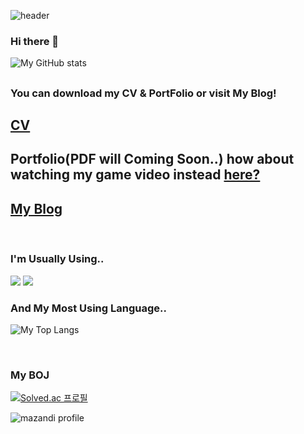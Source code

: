 ![header](https://capsule-render.vercel.app/api?type=waving&color=336699&height=200&section=header&text=Wookeykim95&fontSize=90&fontColor=FFFFFF)

### Hi there 👋

![My GitHub stats](https://github-readme-stats.vercel.app/api?username=WookeyKim95)

##


### You can download my CV & PortFolio or visit My Blog!<Br/>

## [CV](https://github.com/WookeyKim95/WookeyKim95.github.io/raw/main/CV_KimSungWook.pdf?raw=true)

## Portfolio(PDF will Coming Soon..) how about watching my game video instead [here?](https://youtu.be/EJj_PRnWfNE)

## [My Blog](https://wookeykim95.github.io)

<br/>

### I'm Usually Using..
<img src="https://img.shields.io/badge/-C%2B%2B-lightgrey"> <img src="https://img.shields.io/badge/-Python-informational">

### And My Most Using Language..

![My Top Langs](https://github-readme-stats.vercel.app/api/top-langs?username=WookeyKim95&langs_count=10&layout=compact&theme=default&exclude_repo=WookeyKim95,WookeyKim95.github.io)

<Br/>

### My BOJ

[![Solved.ac
프로필](http://mazassumnida.wtf/api/v2/generate_badge?boj=bluebear9508)](https://solved.ac/bluebear9508)

![mazandi profile](http://mazandi.herokuapp.com/api?handle=bluebear9508&theme=dark)
